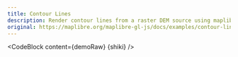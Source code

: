 ```yaml
---
title: Contour Lines
description: Render contour lines from a raster DEM source using maplibre-contour
original: https://maplibre.org/maplibre-gl-js/docs/examples/contour-lines/
---
```


<script lang="ts">
  import Demo from "./Contour.svelte";
  import demoRaw from "./Contour.svelte?raw";
  import CodeBlock from "../../CodeBlock.svelte";
  let { shiki } = $props();
</script>

<Demo />

<CodeBlock content={demoRaw} {shiki} />
